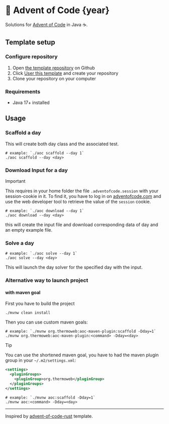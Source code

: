 # 🎄 Advent of Code {year}
Solutions for [Advent of Code](https://adventofcode.com/) in Java ☕.
## Template setup
### Configure repository
1. Open [the template repository](https://github.com/thermoweb/aoc-java-template) on Github
2. Click [User this template](https://github.com/thermoweb/aoc-java-template/generate) and create your repository
3. Clone your repository on your computer

### Requirements
- Java 17+ installed

## Usage
### Scaffold a day
This will create both day class and the associated test.
```shell
# example: `./aoc scaffold --day 1`
./aoc scaffold --day <day>
```

### Download Input for a day

> [!IMPORTANT]
> This requires in your home folder the file `.adventofcode.session` with your session-cookie in it.
> To find it, you have to log in on [adventofcode.com](https://adventofcode.com) and use the web developer tool to retrieve the value of the `session` cookie.

```shell
# example: `./aoc download --day 1`
./aoc download --day <day>
```

this will create the input file and download corresponding data of day and an empty example file.

### Solve a day
```shell
# example: `./aoc solve --day 1`
./aoc solve --day <day>
```
This will launch the day solver for the specified day with the input. 

### Alternative way to launch project
#### with maven goal
First you have to build the project
```shell
./mvnw clean install
```

Then you can use custom maven goals:

```shell
# example: `./mvnw org.thermoweb:aoc-maven-plugin:scaffold -Dday=1`
./mvnw org.thermoweb:aoc-maven-plugin:<command> -Dday=<day>
```

> [!TIP]
> You can use the shortened maven goal, you have to had the maven plugin group in your `~/.m2/settings.xml`:
> ```xml
> <settings>
>   <pluginGroups>
>     <pluginGroup>org.thermoweb</pluginGroup>
>   </pluginGroups>
> </settings>
> ```
> ```shell
> # example: `./mvnw aoc:scaffold -Dday=1`
> ./mvnw aoc:<command> -Dday=<day>
> ```




---

Inspired by [advent-of-code-rust](https://github.com/fspoettel/advent-of-code-rust) template.